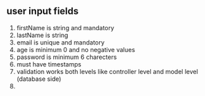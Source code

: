 ## user input fields

1. firstName is string and mandatory
2. lastName is string
3. email is unique and mandatory
4. age is minimum 0 and no negative values
5. password is minimum 6 charecters
6. must have timestamps
7. validation works both levels like controller level and model level (database side)
8.
